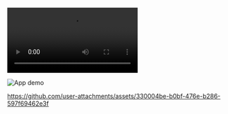 

![App demo](Bookworm/Media/Bookworm.mp4)

![App demo](https://youtube.com/shorts/QTPUZVy9xQw)

https://github.com/user-attachments/assets/330004be-b0bf-476e-b286-597f69462e3f
